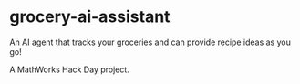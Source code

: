 # grocery-ai-assistant
An AI agent that tracks your groceries and can provide recipe ideas as you go!

A MathWorks Hack Day project.
